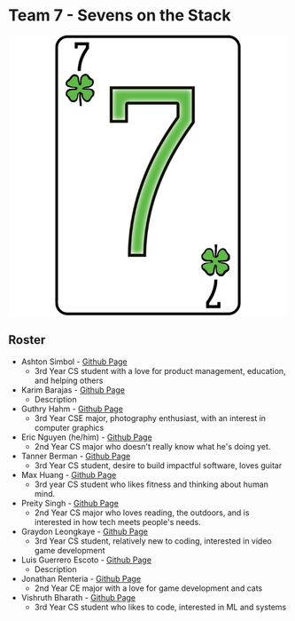 # Team 7 - Sevens on the Stack
![Team 7 Card Logo](branding/teamlogo.png)

## Roster
* Ashton Simbol - [Github Page](https://ashsensei.github.io/User-Page/)
  * 3rd Year CS student with a love for product management, education, and helping others
* Karim Barajas - [Github Page]()
  * Description
* Guthry Hahm - [Github Page](https://guthryhahm.github.io/userPage/)
  * 3rd Year CSE major, photography enthusiast, with an interest in computer graphics
* Eric Nguyen (he/him) - [Github Page](https://github.com/nericguyen)
  * 2nd Year CS major who doesn't really know what he's doing yet.
* Tanner Berman - [Github Page](https://bermantanner.github.io/tannerberman/)
  * 3rd Year CS student, desire to build impactful software, loves guitar
* Max Huang - [Github Page](https://max-dwd.github.io/userPage/)
  * 3rd year CS student who likes fitness and thinking about human mind.
* Preity Singh - [Github Page](https://preity-singh.github.io/Lab1-110/)
  * 2nd Year CS major who loves reading, the outdoors, and is interested in how tech meets people's needs.
* Graydon Leongkaye - [Github Page](https://graydon759.github.io/Github-Pages-Project/)
  * 3rd Year CS student, relatively new to coding, interested in video game development
* Luis Guerrero Escoto - [Github Page]()
  * Description
* Jonathan Renteria - [Github Page](https://j2renteriaucsd.github.io/UserPage/)
  * 2nd Year CE major with a love for game development and cats
* Vishruth Bharath - [Github Page](https://vishruthb.github.io/cse110-test-repo/)
  * 3rd Year CS student who likes to code, interested in ML and systems

